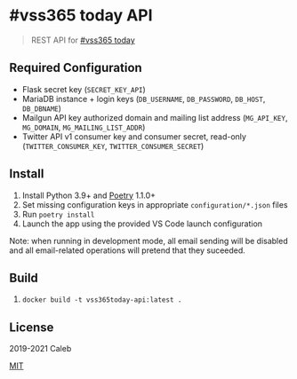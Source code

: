 # #vss365 today API

> REST API for [#vss365 today](https://vss365today.com)

## Required Configuration

- Flask secret key (`SECRET_KEY_API`)
- MariaDB instance + login keys (`DB_USERNAME`, `DB_PASSWORD`, `DB_HOST`, `DB_DBNAME`)
- Mailgun API key authorized domain and mailing list address (`MG_API_KEY`, `MG_DOMAIN`, `MG_MAILING_LIST_ADDR`)
- Twitter API v1 consumer key and consumer secret, read-only (`TWITTER_CONSUMER_KEY`, `TWITTER_CONSUMER_SECRET`)

## Install

1. Install Python 3.9+ and [Poetry](https://poetry.eustace.io/) 1.1.0+
1. Set missing configuration keys in appropriate `configuration/*.json` files
1. Run `poetry install`
1. Launch the app using the provided VS Code launch configuration

Note: when running in development mode, all email sending will be disabled and
all email-related operations will pretend that they suceeded.


## Build

1. `docker build -t vss365today-api:latest .`

## License

2019-2021 Caleb

[MIT](LICENSE)
